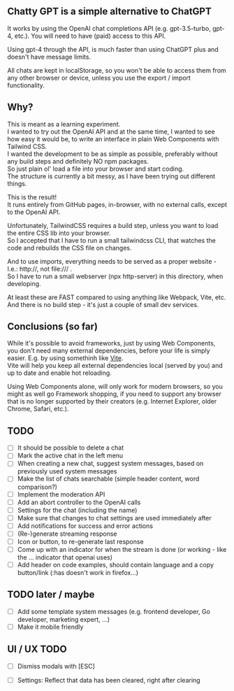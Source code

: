 ## Chatty GPT is a simple alternative to ChatGPT

It works by using the OpenAI chat completions API (e.g. gpt-3.5-turbo, gpt-4, etc.).
You will need to have (paid) access to this API.

Using gpt-4 through the API, is much faster than using ChatGPT plus and doesn't have message limits.  

All chats are kept in localStorage, so you won't be able to access them from any other browser or device, unless you use the export / import functionality.  

## Why?

This is meant as a learning experiment.  
I wanted to try out the OpenAI API and at the same time, I wanted to see how easy it would be, to write an interface in plain Web Components with Tailwind CSS.  
I wanted the development to be as simple as possible, preferably without any build steps and definitely NO npm packages.  
So just plain ol' load a file into your browser and start coding.  
The structure is currently a bit messy, as I have been trying out different things. 

This is the result!  
It runs entirely from GitHub pages, in-browser, with no external calls, except to the OpenAI API.

Unfortunately, TailwindCSS requires a build step, unless you want to load the entire CSS lib into your browser.  
So I accepted that I have to run a small tailwindcss CLI, that watches the code and rebuilds the CSS file on changes.

And to use imports, everything needs to be served as a proper website - I.e.: http://, not file:/// .  
So I have to run a small webserver (npx http-server) in this directory, when developing.  

At least these are FAST compared to using anything like Webpack, Vite, etc.  
And there is no build step - it's just a couple of small dev services.

## Conclusions (so far)

While it's possible to avoid frameworks, just by using Web Components, you don't need many external dependencies, before your life is simply easier. E.g. by using somethinh like [Vite](https://vitejs.dev).  
Vite will help you keep all external dependencies local (served by you) and up to date and enable hot reloading.

Using Web Components alone, will only work for modern browsers, so you might as well go Framework shopping, if you need to support any browser that is no longer supported by their creators (e.g. Internet Explorer, older Chrome, Safari, etc.).  

## TODO
 - [ ] It should be possible to delete a chat
 - [ ] Mark the active chat in the left menu
 - [ ] When creating a new chat, suggest system messages, based on previously used system messages
 - [ ] Make the list of chats searchable (simple header content, word comparison?)
 - [ ] Implement the moderation API
 - [ ] Add an abort controller to the OpenAI calls
 - [ ] Settings for the chat (including the name)
 - [ ] Make sure that changes to chat settings are used immediately after
 - [ ] Add notifications for success and error actions
 - [ ] (Re-)generate streaming response
 - [ ] Icon or button, to re-generate last response
 - [ ] Come up with an indicator for when the stream is done (or working - like the ... indicator that openai uses) 
 - [ ] Add header on code examples, should contain language and a copy button/link (:has doesn't work in firefox...)

## TODO later / maybe
 - [ ] Add some template system messages (e.g. frontend developer, Go developer, marketing expert, ...)
 - [ ] Make it mobile friendly

## UI / UX TODO
 - [ ] Dismiss modals with [ESC]
 - [ ] Settings: Reflect that data has been cleared, right after clearing

